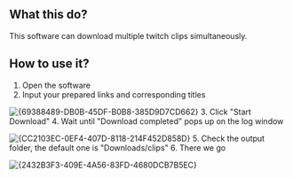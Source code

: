 ## What this do?
This software can download multiple twitch clips simultaneously.

## How to use it?
1. Open the software
2. Input your prepared links and corresponding titles

![{69388489-DB0B-45DF-B0B8-385D9D7CD662}](https://github.com/user-attachments/assets/541d3e98-1cfd-4f48-9eb1-4f5ee3973e5f)
3. Click "Start Download" 
4. Wait until "Download completed" pops up on the log window

![{CC2103EC-0EF4-407D-8118-214F452D858D}](https://github.com/user-attachments/assets/117e1a49-239a-43ca-98b0-47b89c6b2cba)
5. Check the output folder, the default one is "Downloads/clips"
6. There we go

![{2432B3F3-409E-4A56-83FD-4680DCB7B5EC}](https://github.com/user-attachments/assets/86c67fff-ba95-4c1a-94cb-f6282d295a9b)

